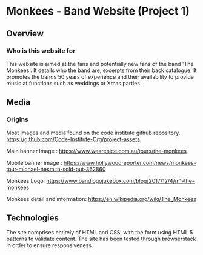 # Monkees - Band Website (Project 1)

## Overview

### Who is this website for

This website is aimed at the fans and potentially new fans of the band 'The Monkees'.
It details who the band are, excerpts from their back catalogue. 
It promotes the bands 50 years of experience and their availability to provide music at functions 
such as weddings or Xmas parties.


## Media

### Origins

Most images and media found on the code institute github repository. 
https://github.com/Code-Institute-Org/project-assets

Main banner image : 
https://www.wearenice.com.au/tours/the-monkees

Mobile banner image : 
https://www.hollywoodreporter.com/news/monkees-tour-michael-nesmith-sold-out-362860

Monkees Logo: 
https://www.bandlogojukebox.com/blog/2017/12/4/m1-the-monkees

Monkees detail and information: 
https://en.wikipedia.org/wiki/The_Monkees


## Technologies

The site comprises entirely of HTML and CSS, with the form using HTML 5 patterns to validate content. 
The site has been tested through browserstack in order to ensure responsiveness.



